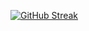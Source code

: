 [![GitHub Streak](https://streak-stats.demolab.com?user=snailrake&theme=dark&locale=ru&mode=weekly&card_width=1200)](https://git.io/streak-stats)
